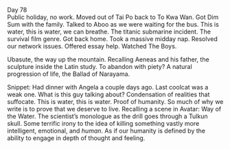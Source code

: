 Day 78  
Public holiday, no work. Moved out of Tai Po back to To Kwa Wan. Got Dim Sum with the family. Talked to Aboo as we were waiting for the bus. This is water, this is water, we can breathe. The titanic submarine incident. The survival film genre. Got back home. Took a massive midday nap. Resolved our network issues. Offered essay help. Watched The Boys. 

Ubasute, the way up the mountain. Recalling Aeneas and his father, the sculpture inside the Latin study. To abandon with piety? A natural progression of life, the Ballad of Narayama. 

Snippet: Had dinner with Angela a couple days ago. Last coolcat was a weak one. What is this guy talking about? Condensation of realities that suffocate. This is water, this is water. Proof of humanity. So much of why we write is to prove that we deserve to live. Recalling a scene in Avatar: Way of the Water. The scientist’s monologue as the drill goes through a Tulkun skull. Some terrific irony to the idea of killing something vastly more intelligent, emotional, and *human*. As if our humanity is defined by the ability to engage in depth of thought and feeling.
